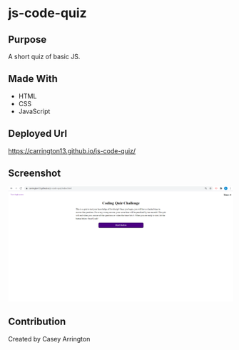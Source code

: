 # js-code-quiz

## Purpose
A short quiz of basic JS.  

## Made With
* HTML
* CSS
* JavaScript

## Deployed Url
https://carrington13.github.io/js-code-quiz/

## Screenshot
![screenshot](assets/images/screenshot.png)

## Contribution
Created by Casey Arrington

